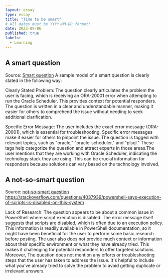```yaml
---
layout: essay
type: essay
title: "Time to be smart"
# All dates must be YYYY-MM-DD format!
date: 2023-09-06
published: true
labels:
  - Learning
---
```


## A smart question
Source: <a href="https://stackoverflow.com/questions/41095718/run-oracle-scheduler-with-error-ora-20001-this-procedure-must-be-invoked-from"><i class="large github icon "></i>Smart question</a>
A sample model of a smart question is clearly stated in the following way:

Clearly Stated Problem: The question clearly articulates the problem the user is facing, which is receiving an ORA-20001 error when attempting to run the Oracle Scheduler. 
This provides context for potential responders. The question is written in a clear and understandable manner, making it easier for others to comprehend the issue without needing to 
seek additional clarification.

Specific Error Message: The user includes the exact error message (ORA-20001), which is essential for troubleshooting. Specific error messages make it easier for others to pinpoint the issue.
The question is tagged with relevant topics, such as "oracle," "oracle-scheduler," and "plsql." These tags help categorize the question and attract experts in those areas.The user mentions that they are working with Oracle Scheduler, 
indicating the technology stack they are using. This can be crucial information for responders because solutions can vary based on the technology involved.

## A not-so-smart question
Source: <a href="https://stackoverflow.com/questions/4037939/powershell-says-execution-of-scripts-is-disabled-on-this-system "><i class="large github icon "></i>not-so-smart question</a>
https://stackoverflow.com/questions/4037939/powershell-says-execution-of-scripts-is-disabled-on-this-system 

Lack of Research: The question appears to be about a common issue in PowerShell where script execution is disabled. The error message itself suggests that scripts are disabled, which is often due to an execution policy. This information is readily available in PowerShell 
documentation, so it might have been beneficial for the user to perform some basic research before posting. The user also does not provide much context or information about their specific environment or what they have already tried. This makes it challenging for potential 
responders to offer targeted solutions. Moreover, The question does not mention any efforts or troubleshooting steps that the user has taken to address the issue. It's helpful to include what you've already tried to solve the problem to avoid getting duplicate or irrelevant answers.

